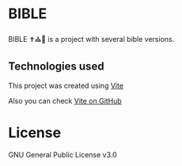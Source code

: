 # BIBLE
BIBLE ✝⛪📖 is a project with several bible versions.

## Technologies used  
This project was created using [Vite](https://vitejs.dev)

Also you can check [Vite on GitHub](https://github.com/vitejs/vite)

# License 
GNU General Public License v3.0
